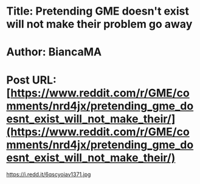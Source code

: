 # Title: Pretending GME doesn't exist will not make their problem go away
# Author: BiancaMA
# Post URL: [https://www.reddit.com/r/GME/comments/nrd4jx/pretending_gme_doesnt_exist_will_not_make_their/](https://www.reddit.com/r/GME/comments/nrd4jx/pretending_gme_doesnt_exist_will_not_make_their/)


https://i.redd.it/6qscyoiav1371.jpg